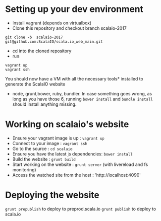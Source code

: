 Setting up your dev environment
==========

* Install vagrant (depends on virtualbox)
* Clone this repository and checkout branch scalaio-2017
```
git clone -b  scalaio-2017 git@github.com:ScalaIO/scala.io_web_main.git
```
* cd into the cloned repository
* run
````shell
vagrant up
vagrant ssh
````

You should now have a VM with all the necessary tools* installed to generate the ScalaIO website
* node, grunt,bower, ruby, bundler. In case something goes wrong, as long as you have those 6, running `bower install`
  and `bundle install` should install anything missing.


Working on scalaio's website
==========
* Ensure your vagrant image is up : `vagrant up`
* Connect to your image : `vagrant ssh`
* Go to the source : `cd scalaio`
* Ensure you have the latest js dependencies: `bower install`
* Build the website : `grunt build`
* Start working on the website : `grunt server` (with livereload and fs monitoring)
* Access the watched site from the host : 'http://localhost:4090'


Deploying the website
==========

`grunt prepublish` to deploy to preprod.scala.io
`grunt publish` to deploy to scala.io
